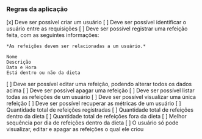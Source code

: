 ### Regras da aplicação

[x] Deve ser possível criar um usuário
[ ] Deve ser possível identificar o usuário entre as requisições
[ ] Deve ser possível registrar uma refeição feita, com as seguintes informações:

    *As refeições devem ser relacionadas a um usuário.*
    
    Nome
    Descrição
    Data e Hora
    Está dentro ou não da dieta
[ ] Deve ser possível editar uma refeição, podendo alterar todos os dados acima
[ ] Deve ser possível apagar uma refeição
[ ] Deve ser possível listar todas as refeições de um usuário
[ ] Deve ser possível visualizar uma única refeição
[ ] Deve ser possível recuperar as métricas de um usuário
    [ ] Quantidade total de refeições registradas
    [ ] Quantidade total de refeições dentro da dieta
    [ ] Quantidade total de refeições fora da dieta
    [ ] Melhor sequência por dia de refeições dentro da dieta
[ ] O usuário só pode visualizar, editar e apagar as refeições o qual ele criou